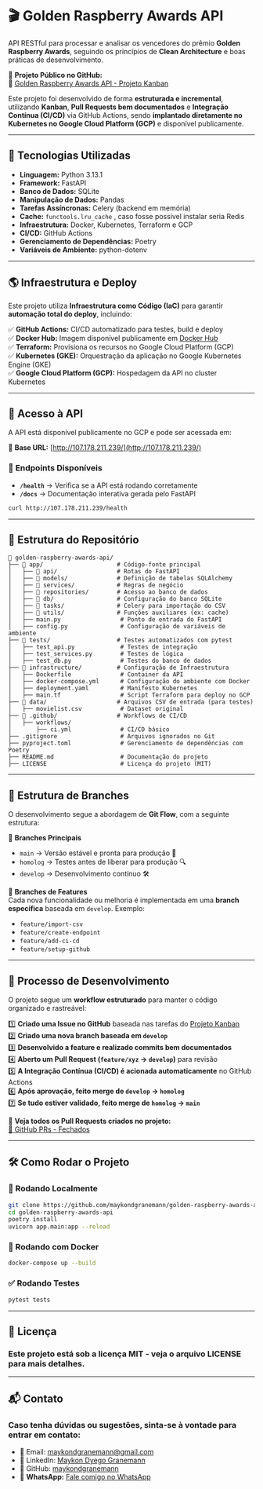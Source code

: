 # 🎬 Golden Raspberry Awards API

API RESTful para processar e analisar os vencedores do prêmio **Golden Raspberry Awards**, seguindo os princípios de **Clean Architecture** e boas práticas de desenvolvimento.

📌 **Projeto Público no GitHub:**  
🔗 [Golden Raspberry Awards API - Projeto Kanban](https://github.com/users/maykondgranemann/projects/7)  

Este projeto foi desenvolvido de forma **estruturada e incremental**, utilizando **Kanban**, **Pull Requests bem documentados** e **Integração Contínua (CI/CD)** via GitHub Actions, sendo **implantado diretamente no Kubernetes no Google Cloud Platform (GCP)** e disponível publicamente.

---

## 🚀 **Tecnologias Utilizadas**
- **Linguagem:** Python 3.13.1
- **Framework:** FastAPI
- **Banco de Dados:** SQLite
- **Manipulação de Dados:** Pandas
- **Tarefas Assíncronas:** Celery (backend em memória)
- **Cache:** `functools.lru_cache` , caso fosse possivel instalar seria Redis
- **Infraestrutura:** Docker, Kubernetes, Terraform e GCP
- **CI/CD:** GitHub Actions
- **Gerenciamento de Dependências:** Poetry
- **Variáveis de Ambiente:** python-dotenv

---

## 🌎 **Infraestrutura e Deploy**
Este projeto utiliza **Infraestrutura como Código (IaC)** para garantir **automação total do deploy**, incluindo:

✅ **GitHub Actions:** CI/CD automatizado para testes, build e deploy  
✅ **Docker Hub:** Imagem disponível publicamente em [Docker Hub](https://hub.docker.com/r/zuplae/golden-raspberry-awards-api)  
✅ **Terraform:** Provisiona os recursos no Google Cloud Platform (GCP)  
✅ **Kubernetes (GKE):** Orquestração da aplicação no Google Kubernetes Engine (GKE)  
✅ **Google Cloud Platform (GCP):** Hospedagem da API no cluster Kubernetes  

---

## 📡 **Acesso à API**
A API está disponível publicamente no GCP e pode ser acessada em:

🔗 **Base URL:** [http://107.178.211.239/](http://107.178.211.239/)  

### 📌 **Endpoints Disponíveis**
- **`/health`** → Verifica se a API está rodando corretamente  
- **`/docs`** → Documentação interativa gerada pelo FastAPI  

```bash
curl http://107.178.211.239/health

```
---

## 📂 **Estrutura do Repositório**
```
📂 golden-raspberry-awards-api/
├── 📂 app/                     # Código-fonte principal
│   ├── 📂 api/                 # Rotas do FastAPI
│   ├── 📂 models/              # Definição de tabelas SQLAlchemy
│   ├── 📂 services/            # Regras de negócio
│   ├── 📂 repositories/        # Acesso ao banco de dados
│   ├── 📂 db/                  # Configuração do banco SQLite
│   ├── 📂 tasks/               # Celery para importação do CSV
│   ├── 📂 utils/               # Funções auxiliares (ex: cache)
│   ├── main.py                 # Ponto de entrada do FastAPI
│   ├── config.py               # Configuração de variáveis de ambiente
├── 📂 tests/                   # Testes automatizados com pytest
│   ├── test_api.py             # Testes de integração
│   ├── test_services.py        # Testes de lógica
│   ├── test_db.py              # Testes do banco de dados
├── 📂 infrastructure/          # Configuração de Infraestrutura
│   ├── Dockerfile              # Container da API
│   ├── docker-compose.yml      # Configuração do ambiente com Docker
│   ├── deployment.yaml         # Manifesto Kubernetes
│   ├── main.tf                 # Script Terraform para deploy no GCP
├── 📂 data/                    # Arquivos CSV de entrada (para testes)
│   ├── movielist.csv           # Dataset original
├── 📂 .github/                 # Workflows de CI/CD
│   ├── workflows/
│       ├── ci.yml              # CI/CD básico
├── .gitignore                  # Arquivos ignorados no Git
├── pyproject.toml              # Gerenciamento de dependências com Poetry
├── README.md                   # Documentação do projeto
├── LICENSE                     # Licença do projeto (MIT)
```

---

## 🌳 **Estrutura de Branches**
O desenvolvimento segue a abordagem de **Git Flow**, com a seguinte estrutura:

🔹 **Branches Principais**  
- `main` → Versão estável e pronta para produção 🚀  
- `homolog` → Testes antes de liberar para produção 🔍  
- `develop` → Desenvolvimento contínuo 🛠️  

🔹 **Branches de Features**  
Cada nova funcionalidade ou melhoria é implementada em uma **branch específica** baseada em `develop`. Exemplo:  
- `feature/import-csv`
- `feature/create-endpoint`
- `feature/add-ci-cd`
- `feature/setup-github`

---

## 🔄 **Processo de Desenvolvimento**
O projeto segue um **workflow estruturado** para manter o código organizado e rastreável:

1️⃣ **Criado uma Issue no GitHub** baseada nas tarefas do [Projeto Kanban](https://github.com/users/maykondgranemann/projects/7)  
2️⃣ **Criado uma nova branch baseada em `develop`**  
3️⃣ **Desenvolvido a feature e realizado commits bem documentados**  
4️⃣ **Aberto um Pull Request (`feature/xyz` → `develop`)** para revisão  
5️⃣ **A Integração Contínua (CI/CD) é acionada automaticamente** no GitHub Actions  
6️⃣ **Após aprovação, feito merge de `develop` → `homolog`**  
7️⃣ **Se tudo estiver validado, feito merge de `homolog` → `main`**  

🔗 **Veja todos os Pull Requests criados no projeto:**  
[📌 GitHub PRs - Fechados](https://github.com/maykondgranemann/golden-raspberry-awards-api/pulls?q=is%3Apr+is%3Aclosed)

---

## 🛠️ **Como Rodar o Projeto**
### 🔧 Rodando Localmente
```bash
git clone https://github.com/maykondgranemann/golden-raspberry-awards-api.git
cd golden-raspberry-awards-api
poetry install
uvicorn app.main:app --reload
```

### 🐥 Rodando com Docker
```bash
docker-compose up --build
```

### ✅ Rodando Testes
```bash
pytest tests
```
---

## 📜 Licença
### Este projeto está sob a licença MIT - veja o arquivo LICENSE para mais detalhes.

---

## 📬 Contato
### Caso tenha dúvidas ou sugestões, sinta-se à vontade para entrar em contato:

- 📧 Email: maykondgranemann@gmail.com
- 🔗 LinkedIn: [Maykon Dyego Granemann](https://www.linkedin.com/in/maykongranemann/)
- 🚀 GitHub: [maykondgranemann](https://github.com/maykondgranemann)
- 💬 **WhatsApp:** [Fale comigo no WhatsApp](https://wa.me/5547997080273) 
